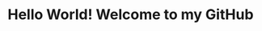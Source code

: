 <!DOCTYPE html>
<html lang="en">
<body>
    <h1>Hello World! Welcome to my GitHub</h1>
</body>
</html>
